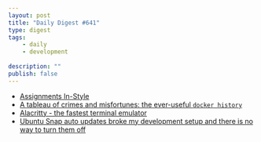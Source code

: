 ```yaml
---
layout: post
title: "Daily Digest #641"
type: digest
tags: 
    - daily
    - development
    
description: ""
publish: false
---
```


- [Assignments In-Style](https://idiosyncratic-ruby.com/68-assignments-in-style.html)
- [A tableau of crimes and misfortunes: the ever-useful `docker history`](https://pythonspeed.com/articles/docker-history/)
- [Alacritty - the fastest terminal emulator](https://github.com/alacritty/alacritty)
- [Ubuntu Snap auto updates broke my development setup and there is no way to turn them off](https://raymii.org/s/blog/Ubuntu_Snap_auto_updates_broke_my_development_setup.html)
